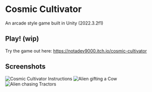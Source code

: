 # Cosmic Cultivator
An arcade style game built in Unity (2022.3.2f1)

## Play! (wip)
Try the game out here:
https://notadev9000.itch.io/cosmic-cultivator

## Screenshots
![Cosmic Cultivator Instructions](https://i.ibb.co/mXCBjyB/Title-1.png)
![Alien gifting a Cow](https://i.ibb.co/X7JxK2z/Game-1.png)
![Alien chasing Tractors](https://i.ibb.co/yhhqJ5P/Game-2.png)
